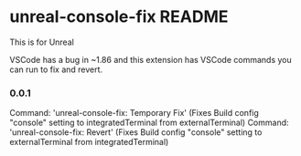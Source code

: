 # unreal-console-fix README

This is for Unreal

VSCode has a bug in ~1.86 and this extension has VSCode commands you can run to fix and revert.

### 0.0.1
Command: 'unreal-console-fix: Temporary Fix' (Fixes Build config "console" setting to integratedTerminal from externalTerminal)
Command: 'unreal-console-fix: Revert' (Fixes Build config "console" setting to externalTerminal from integratedTerminal)
